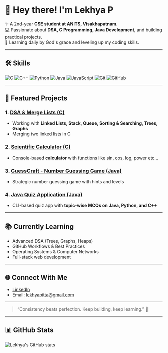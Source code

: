 # 👋 Hey there! I'm Lekhya P

✨ A 2nd-year **CSE student at ANITS, Visakhapatnam**.  
💻 Passionate about **DSA, C Programming, Java Development**, and building practical projects.  
🙏 Learning daily by God's grace and leveling up my coding skills.

---

## 🛠️ Skills

![C](https://img.shields.io/badge/C-00599C?style=for-the-badge&logo=c&logoColor=white)
![C++](https://img.shields.io/badge/C++-00599C?style=for-the-badge&logo=c%2B%2B&logoColor=white)
![Python](https://img.shields.io/badge/Python-3776AB?style=for-the-badge&logo=python&logoColor=white)
![Java](https://img.shields.io/badge/Java-007396?style=for-the-badge&logo=java&logoColor=white)
![JavaScript](https://img.shields.io/badge/JavaScript-F7DF1E?style=for-the-badge&logo=javascript&logoColor=black)
![Git](https://img.shields.io/badge/Git-F05032?style=for-the-badge&logo=git&logoColor=white)
![GitHub](https://img.shields.io/badge/GitHub-181717?style=for-the-badge&logo=github&logoColor=white)

---

## 🚀 Featured Projects

### 1. [DSA & Merge Lists (C)](https://github.com/Lekhya-18/DSA_Codes)
- Working with **Linked Lists, Stack, Queue, Sorting & Searching, Trees, Graphs**  
- Merging two linked lists in C

### 2. [Scientific Calculator (C)](https://github.com/Lekhya-18/Scientific-Calculator)  
- Console-based **calculator** with functions like sin, cos, log, power etc...

### 3. [GuessCraft - Number Guessing Game (Java)](https://github.com/Lekhya-18/GuessCraft-NumberGuessingGame)  
- Strategic number guessing game with hints and levels

### 4. [Java Quiz Application (Java)](https://github.com/Lekhya-18/Java-Quiz-Application)  
- CLI-based quiz app with **topic-wise MCQs on Java, Python, and C++**

---

## 📚 Currently Learning
- Advanced DSA (Trees, Graphs, Heaps)  
- GitHub Workflows & Best Practices  
- Operating Systems & Computer Networks  
- Full-stack web development  

---

## 🌐 Connect With Me
- [LinkedIn](https://www.linkedin.com/in/pittalekhya/)  
- Email: lekhyapitta@gmail.com 

---

> “Consistency beats perfection. Keep building, keep learning.” 🚀

---

## 📊 GitHub Stats
![Lekhya's GitHub stats](https://github-readme-stats.vercel.app/api?username=Lekhya-18&show_icons=true&theme=radical)
